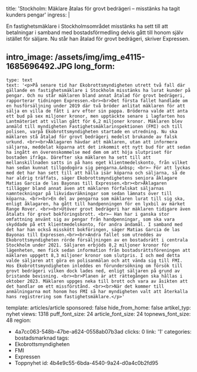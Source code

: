 title: 'Stockholm: Mäklare åtalas för grovt bedrägeri – misstänks ha tagit kunders pengar'
ingress: |
  <p>En fastighetsmäklare i Stockholmsområdet misstänks ha sett till att betalningar i samband med bostadsförmedling delvis gått till honom själv istället för säljare. Nu står han åtalad för grovt bedrägeri, skriver Expressen.
  </p>
  
intro_image: /assets/img/img_e4115-1685696492.JPG
long_form:
  -
    type: text
    text: '<p>På senare tid har Ekobrottsmyndigheten utrett två fall där gällande en fastighetsmäklare i Stockholm misstänks ha lurat kunder på pengar. Och nu står mäklaren bland annat åtalad för grovt bedrägeri, rapporterar tidningen Expressen.<br><br>Det första fallet handlade om en husförsäljning under 2019 där två bröder anlitat mäklaren för att sälja en villa de fått i arv efter sin pappa. Bröderna valde att anta ett bud på sex miljoner kronor, men upptäckte senare i lagfarten hos Lantmäteriet att villan gått för 6,2 miljoner kronor. Mäklaren blev anmäld till myndigheten Fastighetsmäklarinspektionen (FMI) och till polisen, varpå Ekobrottsmyndigheten startade en utredning. Nu ska mäklaren stå åtalad för grovt bedrägeri medelst brukande av falsk urkund. <br><br>Åklagaren hävdar att mäklaren, utan att informera säljarna, meddelat köparna att det inkommit ett nytt bud för att sedan ha ingått en överenskommelse med dem om att höja slutpriset för bostaden ifråga. Därefter ska mäklaren ha sett till att mellanskillnaden satts in på hans eget klientmedelskonto, från vilket han sedan kunnat tillgodogöra sig pengarna.&nbsp; <br>– För att lyckas med det har han sett till att hålla isär köparna och säljarna, så de har aldrig träffats, säger Ekobrottsmyndighetens seniora åklagare Matias Garcia de las Bayonas till Expressen.<br><br>Åklagaren tillägger bland annat även att mäklaren förfalskat säljarnas namnteckningar på likvidavräkningar som sedan lämnats över till köparna. <br><br>En del av pengarna som mäklaren lurat till sig ska, enligt åklagaren, ha gått till handpenningen för en lyxbil av märket Range Rover. <br><br>Utöver grovt bedrägeri har mäklaren tidigare även åtalats för grovt bokföringsbrott. <br>– Han har i ganska stor omfattning använt sig av pengar från handpenningar, som ska vara skyddade på ett klientmedelskonto, för andra ändamål. I samband med det har han också misskött bokföringen, säger Matias Garcia de las Bayonas till Expressen.<br><br>Andra fallet som utreddes av Ekobrottsmyndigheten rörde försäljningen av en bostadsrätt i centrala Stockholm under 2021. Säljaren erbjöds 8,2 miljoner kronor för lägenheten, men fick sedan information från bostadsrättsföreningen att mäklaren uppgett 8,3 miljoner kronor som slutpris. I och med detta valde säljaren att göra en polisanmälan och att vända sig till FMI. Hos Ekobrottsmyndigheten inleddes en förundersökning om försök till grovt bedrägeri vilken dock lades ned, enligt säljaren på grund av bristande bevisning. <br><br>Planen är att rättegången ska hållas i oktober 2023. Mäklaren uppges neka till brott och vara av åsikten att det handlar om ett missförstånd. <br><br>När det kommer till anmälningarna mot honom hos FMI så har myndigheten valt att återkalla hans registrering som fastighetsmäklare.</p>'
template: articles/article
sponsored: false
hide_from_home: false
artikel_typ: nyhet
views: 1318
puff_font_size: 24
article_font_size: 24
topnews_font_size: 48
region:
  - 4a7cc063-548b-47be-a624-0558ab07b3ad
clicks: 0
link: '1'
categories: bostadsmarknad
tags:
  - Ekobrottsmyndigheten
  - FMI
  - Expressen
  - Toppnyhet
id: 4b4e9c55-6bda-4540-9a24-d0a4c0b2fd95
